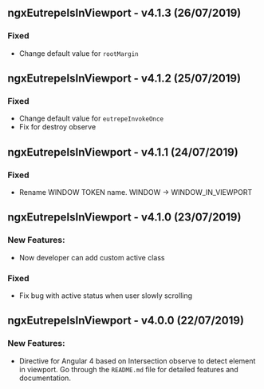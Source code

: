 ## ngxEutrepeIsInViewport - v4.1.3 (26/07/2019)

### Fixed

* Change default value for `rootMargin`


## ngxEutrepeIsInViewport - v4.1.2 (25/07/2019)

### Fixed

* Change default value for `eutrepeInvokeOnce`
* Fix for destroy observe

## ngxEutrepeIsInViewport - v4.1.1 (24/07/2019)

### Fixed

* Rename WINDOW TOKEN name. WINDOW -> WINDOW_IN_VIEWPORT

## ngxEutrepeIsInViewport - v4.1.0 (23/07/2019)

### New Features:

* Now developer can add custom active class

### Fixed

* Fix bug with active status when user slowly scrolling


## ngxEutrepeIsInViewport - v4.0.0 (22/07/2019)

### New Features:

* Directive for Angular 4 based on Intersection observe to detect element in viewport. Go through the `README.md` file for detailed features and documentation.
